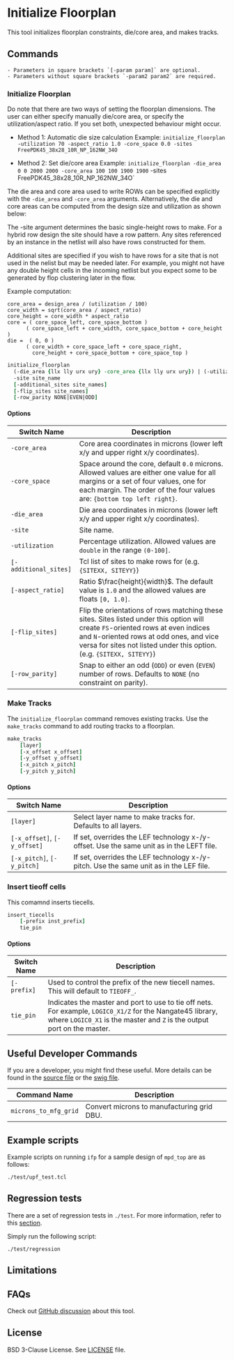 # Initialize Floorplan

This tool initializes floorplan constraints, die/core area, and makes tracks. 

## Commands

```{note}
- Parameters in square brackets `[-param param]` are optional.
- Parameters without square brackets `-param2 param2` are required.
```

### Initialize Floorplan

Do note that there are two ways of setting the floorplan dimensions.
The user can either specify manually die/core area, or
specify the utilization/aspect ratio. If you set both, 
unexpected behaviour might occur.

- Method 1: Automatic die size calculation
Example: `initialize_floorplan -utilization 70 -aspect_ratio 1.0 -core_space 0.0 -sites FreePDK45_38x28_10R_NP_162NW_34O`

- Method 2: Set die/core area
Example: `initialize_floorplan -die_area 0 0 2000 2000 -core_area 100 100 1900 1900` -sites FreePDK45_38x28_10R_NP_162NW_34O`

The die area and core area used to write ROWs can be specified explicitly
with the `-die_area` and `-core_area` arguments. Alternatively, the die and
core areas can be computed from the design size and utilization as shown below:

The -site argument determines the basic single-height rows to make.
For a hybrid row design the site should have a row pattern.  Any sites
referenced by an instance in the netlist will also have rows
constructed for them.

Additional sites are specified if you wish to have rows for a site
that is not used in the nelist but may be needed later.  For example,
you might not have any double height cells in the incoming netlist but
you expect some to be generated by flop clustering later in the flow.

Example computation:

```
core_area = design_area / (utilization / 100)
core_width = sqrt(core_area / aspect_ratio)
core_height = core_width * aspect_ratio
core = ( core_space_left, core_space_bottom )
      ( core_space_left + core_width, core_space_bottom + core_height )
die =  ( 0, 0 )
      ( core_width + core_space_left + core_space_right,
        core_height + core_space_bottom + core_space_top )
```


```tcl
initialize_floorplan
  (-die_area {llx lly urx ury} -core_area {llx lly urx ury}) | (-utilization util -core_space (space | {bottom top left right}) [-aspect_ratio ratio])
  -site site_name
  [-additional_sites site_names]
  [-flip_sites site_names]
  [-row_parity NONE|EVEN|ODD]
```

#### Options

| Switch Name | Description |
| ----- | ----- |
| `-core_area` | Core area coordinates in microns (lower left x/y and upper right x/y coordinates). |
| `-core_space` | Space around the core, default `0.0` microns. Allowed values are either one value for all margins or a set of four values, one for each margin. The order of the four values are: `{bottom top left right}`. |
| `-die_area` | Die area coordinates in microns (lower left x/y and upper right x/y coordinates). |
| `-site` | Site name. |
| `-utilization` | Percentage utilization. Allowed values are `double` in the range `(0-100]`. |
| `[-additional_sites]` | Tcl list of sites to make rows for (e.g. `{SITEXX, SITEYY}`) |
| `[-aspect_ratio]` | Ratio $\frac{height}{width}$. The default value is `1.0` and the allowed values are floats `[0, 1.0]`. |
| `[-flip_sites]` | Flip the orientations of rows matching these sites. Sites listed under this option will create `FS`-oriented rows at even indices and `N`-oriented rows at odd ones, and vice versa for sites not listed under this option. (e.g. `{SITEXX, SITEYY}`) |
| `[-row_parity]` | Snap to either an odd (`ODD`) or even (`EVEN`) number of rows. Defaults to `NONE` (no constraint on parity). |

### Make Tracks

The `initialize_floorplan` command removes existing tracks. 
Use the `make_tracks` command to add routing tracks to a floorplan.

```tcl
make_tracks 
    [layer]
    [-x_offset x_offset]
    [-y_offset y_offset]
    [-x_pitch x_pitch]
    [-y_pitch y_pitch]
```

#### Options

| Switch Name | Description |
| ----- | ----- |
| `[layer]` | Select layer name to make tracks for. Defaults to all layers. |
| `[-x_offset]`, `[-y_offset]` | If set, overrides the LEF technology x-/y- offset. Use the same unit as in the LEFT file. |
| `[-x_pitch]`, `[-y_pitch]` | If set, overrides the LEF technology x-/y- pitch. Use the same unit as in the LEF file. |

### Insert tieoff cells

This comamnd inserts tiecells.

```tcl
insert_tiecells 
    [-prefix inst_prefix]
    tie_pin
```

#### Options

| Switch Name | Description |
| ----- | ----- |
| `[-prefix]` | Used to control the prefix of the new tiecell names. This will default to `TIEOFF_`. |
| `tie_pin` | Indicates the master and port to use to tie off nets. For example, `LOGIC0_X1/Z` for the Nangate45 library, where `LOGIC0_X1` is the master and `Z` is the output port on the master. |

## Useful Developer Commands

If you are a developer, you might find these useful. More details can be found in the [source file](./src/InitFloorplan.cc) or the [swig file](./src/InitFloorPlan.i).

| Command Name | Description |
| ----- | ----- |
| `microns_to_mfg_grid` | Convert microns to manufacturing grid DBU. |

## Example scripts

Example scripts on running `ifp` for a sample design of `mpd_top` are as follows:

```
./test/upf_test.tcl
```

## Regression tests

There are a set of regression tests in `./test`. For more information, refer to this [section](../../README.md#regression-tests).

Simply run the following script:

```shell
./test/regression
```

## Limitations

## FAQs

Check out
[GitHub discussion](https://github.com/The-OpenROAD-Project/OpenROAD/discussions/categories/q-a?discussions_q=category%3AQ%26A+ifp+in%3Atitle)
about this tool.

## License

BSD 3-Clause License. See [LICENSE](LICENSE) file.
